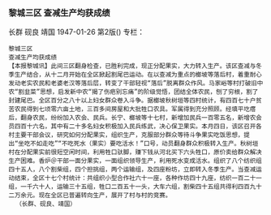 ### 黎城三区  查减生产均获成绩
长群  砚良  靖国
1947-01-26
第2版()
专栏：

    黎城三区
    查减生产均获成绩
    【本报黎城讯】此间三区翻身检查，已胜利完成，现正分配果实，大力转入生产。该区查减与冬季生产结合，从十二月开始在全区掀起割尾巴运动。在以查减为重点的榔坡等落后村，着重耐心发动老实农民和老婆老汉等落后层，转变了干部轻视“落后”脱离群众作风。马家峪等村打破旧中农“割韭菜”思想，启发新中农“揭了伤疤别忘痛”的阶级觉悟，团结全体农民，刨了穷根，割了封建尾巴。全区百分之八十以上妇女群众卷入斗争。据榔坡秋树垣等四村统计，有四百七十户贫苦农民得到七顷零六亩土地，三百多间房屋和大批牲口农具。军属得到充分照顾。经填平圪瘩后，翻身农民，纷纷加入农会、民兵。长宁、榔坡等十七村，新增加民兵一百零五名，新增农会员四百十六名，其中有二十多名妇女积极加入民兵练武，决心保卫果实。本月四日，该区召开各村主要干部会议，研究如何分配果实，组织生产，克服部分群众等待斗争果实吃饭思想，提出“坐吃不如走吃”“不吃死水（果实）要吃活水！”口号，动员翻身群众积极转入生产。秋树垣村在分配果实前很短空闲时间，利用牲口驮脚，赚下钱从河北买下六头牲口，原价卖给群众解决生产困难。香炉＠干部一面分果实，一面组织领导生产，利用死水变成活水。组织了八个纺织组四十五人，八个割柴组，四个担挑组，两个运输组，及四座粉坊，立即转入冬季生产。当查减运动结束，全区十七个村统计：共组织小型合作社六十一座，各种作坊四十九座，纺织一百二十一组，一千六十人，运输三十五组，牲口二百五十一头，大车六组，割柴四十五组共得利四百九十二万余元。现在全区已普遍转向生产，展开了村与村的竞赛。
      （长群、砚良、靖国）
